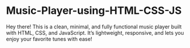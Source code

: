 # Music-Player-using-HTML-CSS-JS
Hey there! This is a clean, minimal, and fully functional music player built with HTML, CSS, and JavaScript. It’s lightweight, responsive, and lets you enjoy your favorite tunes with ease!
